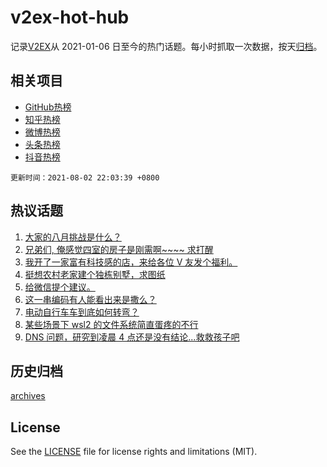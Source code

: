 # v2ex-hot-hub

 记录[V2EX](https://www.v2ex.com/)从 2021-01-06 日至今的热门话题。每小时抓取一次数据，按天[归档](archives)。
 
 ## 相关项目

- [GitHub热榜](https://github.com/snaildev/github-hot-hub)
- [知乎热榜](https://github.com/snaildev/zhihu-hot-hub)
- [微博热榜](https://github.com/snaildev/weibo-hot-hub)
- [头条热榜](https://github.com/snaildev/toutiao-hot-hub)
- [抖音热榜](https://github.com/snaildev/douyin-hot-hub)


 `更新时间：2021-08-02 22:03:39 +0800`

## 热议话题

1. [大家的八月挑战是什么？](https://www.v2ex.com/t/793070)
1. [兄弟们, 俺感觉四室的房子是刚需啊~~~~ 求打醒](https://www.v2ex.com/t/793090)
1. [我开了一家富有科技感的店，来给各位 V 友发个福利。](https://www.v2ex.com/t/793091)
1. [挺想农村老家建个独栋别墅，求图纸](https://www.v2ex.com/t/793153)
1. [给微信提个建议。](https://www.v2ex.com/t/793098)
1. [这一串编码有人能看出来是撒么？](https://www.v2ex.com/t/793105)
1. [电动自行车车到底如何转弯？](https://www.v2ex.com/t/793142)
1. [某些场景下 wsl2 的文件系统简直蛋疼的不行](https://www.v2ex.com/t/793055)
1. [DNS 问题，研究到凌晨 4 点还是没有结论...救救孩子吧](https://www.v2ex.com/t/793060)

## 历史归档

[archives](archives)

## License

See the [LICENSE](LICENSE) file for license rights and limitations (MIT).
